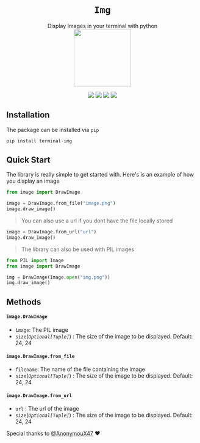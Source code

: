 <div align="center">
<h1><b><code>Img</code></b></h1>
Display Images in your terminal with python
 
 <br>
<img src="https://i.imgur.com/O1zIgca.png" height="150">


<p align="center">
    <img src="https://static.pepy.tech/badge/terminal-img">
    <img src="https://badges.frapsoft.com/os/v1/open-source.svg?v=103">
    <img src="https://img.shields.io/github/last-commit/pranavbaburaj/img">
    <a href="https://twitter.com/intent/tweet?text=Display%20images%20in%20the%20the%20terminal%20using%20python&url=https://github.com/pranavbaburaj/img&via=_pranavbaburaj&hashtags=developers,images,terminal"><img src="https://img.shields.io/twitter/url/http/shields.io.svg?style=social"></a>
  </p>

</div>

## Installation

The package can be installed via `pip`

```py
pip install terminal-img
```

## Quick Start

The library is really simple to get started with. Here's is an example of how you display an image

```py
from image import DrawImage

image = DrawImage.from_file("image.png")
image.draw_image()
```

> You can also use a url if you dont have the file locally stored

```py
image = DrawImage.from_url("url")
image.draw_image()
```

> The library can also be used with PIL images
```py
from PIL import Image
from image import DrawImage

img = DrawImage(Image.open("img.png"))
img.draw_image()
```

## Methods


#### `image.DrawImage`

- `image`: The PIL image
- `size`(_`Optional[Tuple]`_) : The size of the image to be displayed. Default: 24, 24


#### `image.DrawImage.from_file`

- `filename`: The name of the file containing the image
- `size`(_`Optional[Tuple]`_) : The size of the image to be displayed. Default: 24, 24

#### `image.DrawImage.from_url`

- `url` : The url of the image
- `size`(_`Optional[Tuple]`_) : The size of the image to be displayed. Default: 24, 24



Special thanks to [@AnonymouX47](https://github.com/AnonymouX47) ❤
